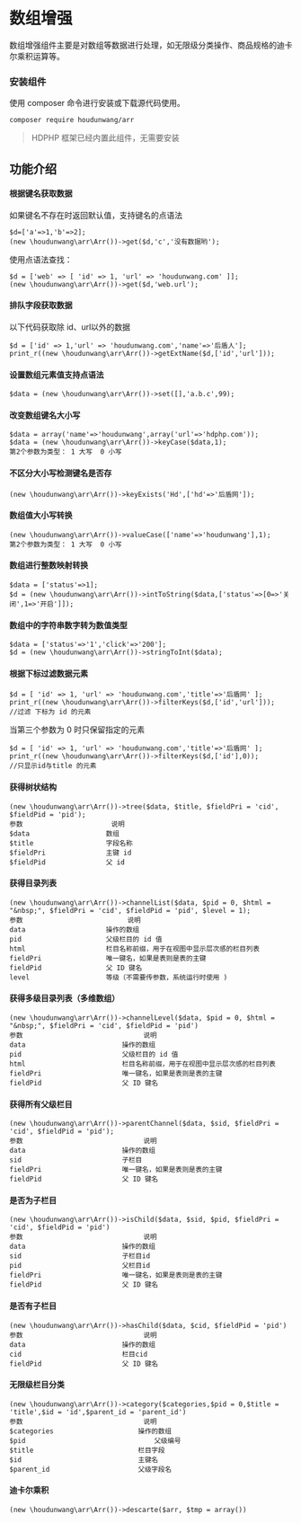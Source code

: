 # 数组增强

数组增强组件主要是对数组等数据进行处理，如无限级分类操作、商品规格的迪卡尔乘积运算等。

### 安装组件
使用 composer 命令进行安装或下载源代码使用。

```
composer require houdunwang/arr
```
> HDPHP 框架已经内置此组件，无需要安装

## 功能介绍
#### 根据键名获取数据
如果键名不存在时返回默认值，支持键名的点语法

```
$d=['a'=>1,'b'=>2];
(new \houdunwang\arr\Arr())->get($d,'c','没有数据哟');
```
使用点语法查找：
```
$d = ['web' => [ 'id' => 1, 'url' => 'houdunwang.com' ]];
(new \houdunwang\arr\Arr())->get($d,'web.url');
```

#### 排队字段获取数据
以下代码获取除 id、url以外的数据

```
$d = ['id' => 1,'url' => 'houdunwang.com','name'=>'后盾人'];
print_r((new \houdunwang\arr\Arr())->getExtName($d,['id','url']));
```

#### 设置数组元素值支持点语法

```
$data = (new \houdunwang\arr\Arr())->set([],'a.b.c',99);
```

#### 改变数组键名大小写

```
$data = array('name'=>'houdunwang',array('url'=>'hdphp.com'));
$data = (new \houdunwang\arr\Arr())->keyCase($data,1); 
第2个参数为类型： 1 大写  0 小写
```

#### 不区分大小写检测键名是否存

```
(new \houdunwang\arr\Arr())->keyExists('Hd',['hd'=>'后盾网']);
```

#### 数组值大小写转换

```
(new \houdunwang\arr\Arr())->valueCase(['name'=>'houdunwang'],1); 
第2个参数为类型： 1 大写  0 小写
```

#### 数组进行整数映射转换

```
$data = ['status'=>1];
$d = (new \houdunwang\arr\Arr())->intToString($data,['status'=>[0=>'关闭',1=>'开启']]); 
```

#### 数组中的字符串数字转为数值类型

```
$data = ['status'=>'1','click'=>'200'];
$d = (new \houdunwang\arr\Arr())->stringToInt($data); 
```

#### 根据下标过滤数据元素

```
$d = [ 'id' => 1, 'url' => 'houdunwang.com','title'=>'后盾网' ];
print_r((new \houdunwang\arr\Arr())->filterKeys($d,['id','url']));
//过滤 下标为 id 的元素
```

当第三个参数为 0 时只保留指定的元素
```
$d = [ 'id' => 1, 'url' => 'houdunwang.com','title'=>'后盾网' ];
print_r((new \houdunwang\arr\Arr())->filterKeys($d,['id'],0));
//只显示id与title 的元素
```

#### 获得树状结构

```
(new \houdunwang\arr\Arr())->tree($data, $title, $fieldPri = 'cid', $fieldPid = 'pid');
参数                   	说明
$data                 	数组
$title                	字段名称
$fieldPri             	主键 id
$fieldPid             	父 id
```

#### 获得目录列表

```
(new \houdunwang\arr\Arr())->channelList($data, $pid = 0, $html = "&nbsp;", $fieldPri = 'cid', $fieldPid = 'pid', $level = 1);
参数                      	说明 
data                 	操作的数组
pid                  	父级栏目的 id 值
html                	栏目名称前缀，用于在视图中显示层次感的栏目列表 
fieldPri              	唯一键名，如果是表则是表的主键
fieldPid              	父 ID 键名
level                 	等级（不需要传参数，系统运行时使用 ) 
```

#### 获得多级目录列表（多维数组）

```
(new \houdunwang\arr\Arr())->channelLevel($data, $pid = 0, $html = "&nbsp;", $fieldPri = 'cid', $fieldPid = 'pid') 
参数                          	说明
data                      	操作的数组
pid                      	父级栏目的 id 值
html                     	栏目名称前缀，用于在视图中显示层次感的栏目列表
fieldPri                 	唯一键名，如果是表则是表的主键
fieldPid                  	父 ID 键名
```

#### 获得所有父级栏目

```
(new \houdunwang\arr\Arr())->parentChannel($data, $sid, $fieldPri = 'cid', $fieldPid = 'pid');
参数                          	说明
data                      	操作的数组
sid                      	子栏目
fieldPri                 	唯一键名，如果是表则是表的主键
fieldPid                  	父 ID 键名

```

#### 是否为子栏目

```
(new \houdunwang\arr\Arr())->isChild($data, $sid, $pid, $fieldPri = 'cid', $fieldPid = 'pid')
参数                          	说明
data                      	操作的数组
sid                      	子栏目id
pid                      	父栏目id
fieldPri                 	唯一键名，如果是表则是表的主键
fieldPid                  	父 ID 键名
```

#### 是否有子栏目

```
(new \houdunwang\arr\Arr())->hasChild($data, $cid, $fieldPid = 'pid')
参数                          	说明
data                      	操作的数组
cid                      	栏目cid
fieldPid                  	父 ID 键名
```

#### 无限级栏目分类

```
(new \houdunwang\arr\Arr())->category($categories,$pid = 0,$title = 'title',$id = 'id',$parent_id = 'parent_id')
参数								说明
$categories						操作的数组
$pid								父级编号
$title                  		栏目字段
$id								主键名
$parent_id						父级字段名
```

#### 迪卡尔乘积

```
(new \houdunwang\arr\Arr())->descarte($arr, $tmp = array())
```

